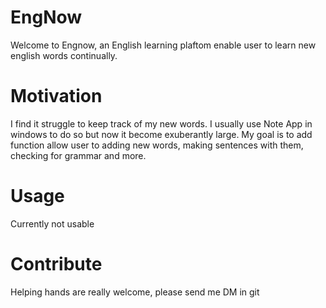 # EngNow
Welcome to Engnow, an English learning plaftom enable user to learn new english words continually.

# Motivation
I find it struggle to keep track of my new words. I usually use Note App in windows to do so but now it become exuberantly large. My goal is to add function allow user to adding new words, making sentences with them, checking for grammar and more.

# Usage
Currently not usable

# Contribute
Helping hands are really welcome, please send me DM in git
